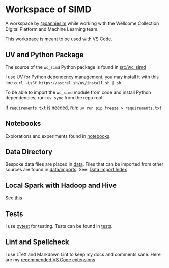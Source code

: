 # Workspace of SIMD

A workspace by [@danniesim](https://github.com/danniesim) while working with the Wellcome Collection Digital Platform and Machine Learning team.

This workspace is meant to be used with VS Code.

## UV and Python Package

 The source of the `wc_simd` Python package is found in [src/wc_simd](./src/wc_simd/)

I use UV for Python dependency management, you may install it with this line `curl -LsSf https://astral.sh/uv/install.sh | sh`.

To be able to import the `wc_simd` module from code and install Python dependencies, run: `uv sync` from the repo root.

If `requirements.txt` is needed, run: `uv run pip freeze > requirements.txt`

## Notebooks

Explorations and experiments found in [notebooks](./notebooks/).

## Data Directory

Bespoke data files are placed in [data](./data). Files that can be imported from other sources are found in [data/imports](./data/imports/). See: [Data Import Index](./data/imports/data_import_index.md)

## Local Spark with Hadoop and Hive

See [this](./docs/local_hive_spark.md)

## Tests

I use [pytest](https://docs.pytest.org/) for testing. Tests can be found in [tests](./tests/).

## Lint and Spellcheck

I use LTeX and Markdown Lint to keep my docs and comments sane. Here are my [recommended VS Code extensions](./.vscode/extensions.json)
